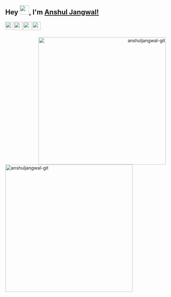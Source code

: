 ## Hey <img src="https://github.com/TheDudeThatCode/TheDudeThatCode/blob/master/Assets/Hi.gif" width="29px">, I'm [Anshul Jangwal!](https://leetcode.com/anshuljangwal/) 


<a href="https://www.linkedin.com/in/anshul-jangwal/">
  <img align="left" width="24px" src="https://cdn-icons-png.flaticon.com/512/174/174857.png"  />
</a>
<a href="https://twitter.com/AnshulJangwal_">
  <img align="left" width="26px" src="https://logodownload.org/wp-content/uploads/2014/09/twitter-logo-6.png" />
</a>
<a href="mailto:anshuljangwal006@gmailcom">
  <img align="left" width="26px" src="https://cdn-icons-png.flaticon.com/512/281/281769.png" />
</a>
<a href="https://www.instagram.com/anshul.jangwal/">
  <img align="left" width="26px" src="https://upload.wikimedia.org/wikipedia/commons/thumb/a/a5/Instagram_icon.png/1024px-Instagram_icon.png" />
</a>

<br />
<br/>

<p align="right"><img align="right" src="https://github-readme-streak-stats.herokuapp.com/?user=anshuljangwal-git&theme=radical" alt="anshuljangwal-git" width="400" /></p>
<p align="left"> <img align="left" src="https://github-readme-stats.vercel.app/api?username=anshuljangwal-git&show_icons=true&locale=en&theme=blue-green" alt="anshuljangwal-git" width="400" /></p>  

<!-- <p align="center">
    <a href="https://github.com/AnshulJangwal-git/github-readme-streak-stats">
        <img title="🔥 Get streak stats for your profile at git.io/streak-stats" alt="Anshul Jangwal's streak" src="https://github-readme-streak-stats.herokuapp.com/?user=AnshulJangwal-git&theme=black-ice&hide_border=true&stroke=0000&background=060A0CD0"/>
    </a>
</p> -->
<br/>
<br/>
<!-- 
  <br/>

    <a href="https://github.com/AnshulJangwal-git/github-readme-stats"><img alt="Anshul Jangwal's Github Stats" src="https://github-readme-stats.vercel.app/api?username=AnshulJangwal-git&show_icons=true&count_private=true&theme=react&hide_border=true&bg_color=0D1117" /></a> -->
  <a align="center" href="https://github.com/AnshulJangwal-git/github-readme-stats"><img alt="Anshul Jangwal's Top Languages" src="https://github-readme-stats.vercel.app/api/top-langs/?username=AnshulJangwal-git&langs_count=8&count_private=true&layout=compact&theme=react&hide_border=true&bg_color=0D1117" /></a>
  <br/>
  
  
<br/>
<br/>
